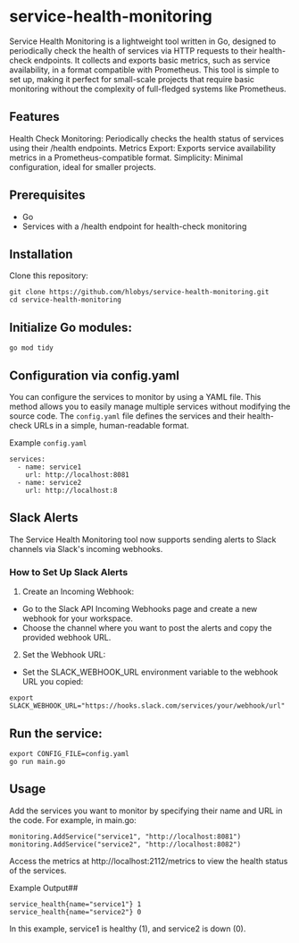 # service-health-monitoring
Service Health Monitoring is a lightweight tool written in Go, designed to periodically check the health of services via HTTP requests to their health-check endpoints. It collects and exports basic metrics, such as service availability, in a format compatible with Prometheus. This tool is simple to set up, making it perfect for small-scale projects that require basic monitoring without the complexity of full-fledged systems like Prometheus.

## Features
Health Check Monitoring: Periodically checks the health status of services using their /health endpoints.
Metrics Export: Exports service availability metrics in a Prometheus-compatible format.
Simplicity: Minimal configuration, ideal for smaller projects.


## Prerequisites
- Go
- Services with a /health endpoint for health-check monitoring

## Installation
Clone this repository:


```
git clone https://github.com/hlobys/service-health-monitoring.git
cd service-health-monitoring
```


## Initialize Go modules:


```
go mod tidy
```


## Configuration via config.yaml
You can configure the services to monitor by using a YAML file. This method allows you to easily manage multiple services without modifying the source code. The `config.yaml` file defines the services and their health-check URLs in a simple, human-readable format.

Example `config.yaml`


```
services:
  - name: service1
    url: http://localhost:8081
  - name: service2
    url: http://localhost:8
```


## Slack Alerts
The Service Health Monitoring tool now supports sending alerts to Slack channels via Slack's incoming webhooks.

### How to Set Up Slack Alerts
1. Create an Incoming Webhook:

- Go to the Slack API Incoming Webhooks page and create a new webhook for your workspace.
- Choose the channel where you want to post the alerts and copy the provided webhook URL.

2. Set the Webhook URL:

- Set the SLACK_WEBHOOK_URL environment variable to the webhook URL you copied:


```
export SLACK_WEBHOOK_URL="https://hooks.slack.com/services/your/webhook/url"
```


## Run the service:


```
export CONFIG_FILE=config.yaml
go run main.go
```


## Usage
Add the services you want to monitor by specifying their name and URL in the code. For example, in main.go:


```
monitoring.AddService("service1", "http://localhost:8081")
monitoring.AddService("service2", "http://localhost:8082")
```


Access the metrics at http://localhost:2112/metrics to view the health status of the services.

Example Output## 


```
service_health{name="service1"} 1
service_health{name="service2"} 0
```


In this example, service1 is healthy (1), and service2 is down (0).